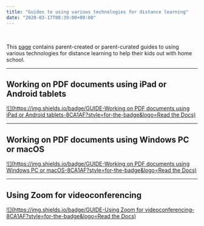 ```yaml
---
title: "Guides to using various technologies for distance learning"
date: "2020-03-17T08:39:00+00:00"
---
```


&nbsp;

This [page](/home_schoo_guide/) contains parent-created or parent-curated guides to using various technologies for distance learning to help their kids out with home school.

<hr>

## Working on PDF documents using iPad or Android tablets
[![](https://img.shields.io/badge/GUIDE-Working on PDF documents using iPad or Android tablets-8CA1AF?style=for-the-badge&logo=Read the Docs)](/guides/home_school_annotation)

<hr>

## Working on PDF documents using Windows PC or macOS
[![](https://img.shields.io/badge/GUIDE-Working on PDF documents using Windows PC or macOS-8CA1AF?style=for-the-badge&logo=Read the Docs)](/guides/home_school_annotation_computer)


<hr>

## Using Zoom for videoconferencing
[![](https://img.shields.io/badge/GUIDE-Using Zoom for videoconferencing-8CA1AF?style=for-the-badge&logo=Read the Docs)](/guides/home_school_zoom/)


<br/>
<br/>


 